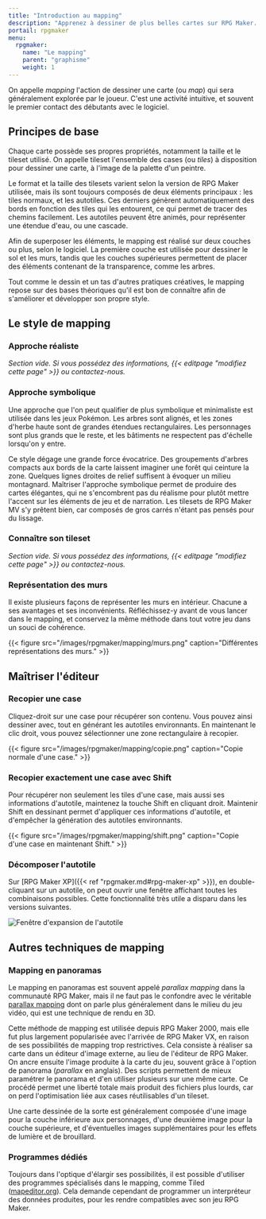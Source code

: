 ```yaml
---
title: "Introduction au mapping"
description: "Apprenez à dessiner de plus belles cartes sur RPG Maker. Maîtrisez l'art du mapping et du level-design grâce à nos guides et tutoriels."
portail: rpgmaker
menu:
  rpgmaker:
    name: "Le mapping"
    parent: "graphisme"
    weight: 1
---
```


On appelle *mapping* l'action de dessiner une carte (ou *map*) qui sera généralement explorée par le joueur. C'est une activité intuitive, et souvent le premier contact des débutants avec le logiciel.

## Principes de base

Chaque carte possède ses propres propriétés, notamment la taille et le tileset utilisé. On appelle tileset l'ensemble des cases (ou *tiles*) à disposition pour dessiner une carte, à l'image de la palette d'un peintre.

Le format et la taille des tilesets varient selon la version de RPG Maker utilisée, mais ils sont toujours composés de deux éléments principaux : les tiles normaux, et les autotiles. Ces derniers génèrent automatiquement des bords en fonction des tiles qui les entourent, ce qui permet de tracer des chemins facilement. Les autotiles peuvent être animés, pour représenter une étendue d'eau, ou une cascade.

Afin de superposer les éléments, le mapping est réalisé sur deux couches ou plus, selon le logiciel. La première couche est utilisée pour dessiner le sol et les murs, tandis que les couches supérieures permettent de placer des éléments contenant de la transparence, comme les arbres.

Tout comme le dessin et un tas d'autres pratiques créatives, le mapping repose sur des bases théoriques qu'il est bon de connaître afin de s'améliorer et développer son propre style.

## Le style de mapping

### Approche réaliste

*Section vide. Si vous possédez des informations, {{< editpage "modifiez cette page" >}} ou contactez-nous.*

### Approche symbolique

Une approche que l'on peut qualifier de plus symbolique et minimaliste est utilisée dans les jeux Pokémon. Les arbres sont alignés, et les zones d'herbe haute sont de grandes étendues rectangulaires. Les personnages sont plus grands que le reste, et les bâtiments ne respectent pas d'échelle lorsqu'on y entre.

Ce style dégage une grande force évocatrice. Des groupements d'arbres compacts aux bords de la carte laissent imaginer une forêt qui ceinture la zone. Quelques lignes droites de relief suffisent à évoquer un milieu montagnard. Maîtriser l'approche symbolique permet de produire des cartes élégantes, qui ne s'encombrent pas du réalisme pour plutôt mettre l'accent sur les éléments de jeu et de narration. Les tilesets de RPG Maker MV s'y prêtent bien, car composés de gros carrés n'étant pas pensés pour du lissage.

### Connaître son tileset

*Section vide. Si vous possédez des informations, {{< editpage "modifiez cette page" >}} ou contactez-nous.*

### Représentation des murs

Il existe plusieurs façons de représenter les murs en intérieur. Chacune a ses avantages et ses inconvénients. Réfléchissez-y avant de vous lancer dans le mapping, et conservez la même méthode dans tout votre jeu dans un souci de cohérence.

{{< figure src="/images/rpgmaker/mapping/murs.png" caption="Différentes représentations des murs." >}}

## Maîtriser l'éditeur

### Recopier une case

Cliquez-droit sur une case pour récupérer son contenu. Vous pouvez ainsi dessiner avec, tout en générant les autotiles environnants. En maintenant le clic droit, vous pouvez sélectionner une zone rectangulaire à recopier.

{{< figure src="/images/rpgmaker/mapping/copie.png" caption="Copie normale d'une case." >}}

### Recopier exactement une case avec Shift

Pour récupérer non seulement les tiles d'une case, mais aussi ses informations d'autotile, maintenez la touche Shift en cliquant droit. Maintenir Shift en dessinant permet d'appliquer ces informations d'autotile, et d'empêcher la génération des autotiles environnants.

{{< figure src="/images/rpgmaker/mapping/shift.png" caption="Copie d'une case en maintenant Shift." >}}

### Décomposer l'autotile

Sur [RPG Maker XP]({{< ref "rpgmaker.md#rpg-maker-xp" >}}), en double-cliquant sur un autotile, on peut ouvrir une fenêtre affichant toutes les combinaisons possibles. Cette fonctionnalité très utile a disparu dans les versions suivantes.

![Fenêtre d'expansion de l'autotile](/images/mapping/autotileexpansion.png)

## Autres techniques de mapping

### Mapping en panoramas

Le mapping en panoramas est souvent appelé *parallax mapping* dans la communauté RPG Maker, mais il ne faut pas le confondre avec le véritable [parallax mapping](https://fr.wikipedia.org/wiki/Parallax_mapping) dont on parle plus généralement dans le milieu du jeu vidéo, qui est une technique de rendu en 3D.

Cette méthode de mapping est utilisée depuis RPG Maker 2000, mais elle fut plus largement popularisée avec l'arrivée de RPG Maker VX, en raison de ses possibilités de mapping trop restrictives. Cela consiste à réaliser sa carte dans un éditeur d'image externe, au lieu de l'éditeur de RPG Maker. On ancre ensuite l'image produite à la carte du jeu, souvent grâce à l'option de panorama (*parallax* en anglais). Des scripts permettent de mieux paramétrer le panorama et d'en utiliser plusieurs sur une même carte. Ce procédé permet une liberté totale mais produit des fichiers plus lourds, car on perd l'optimisation liée aux cases réutilisables d'un tileset.

Une carte dessinée de la sorte est généralement composée d'une image pour la couche inférieure aux personnages, d'une deuxième image pour la couche supérieure, et d'éventuelles images supplémentaires pour les effets de lumière et de brouillard.

### Programmes dédiés

Toujours dans l'optique d'élargir ses possibilités, il est possible d'utiliser des programmes spécialisés dans le mapping, comme Tiled ([mapeditor.org](http://www.mapeditor.org/)). Cela demande cependant de programmer un interpréteur des données produites, pour les rendre compatibles avec son jeu RPG Maker.
